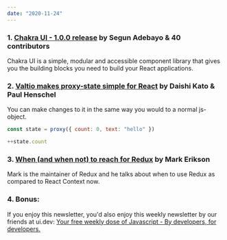 ```yaml
---
date: "2020-11-24"
---
```


### 1. [Chakra UI - 1.0.0 release](https://github.com/chakra-ui/chakra-ui/releases/tag/%40chakra-ui%2Freact%401.0.0) by Segun Adebayo & 40 contributors

Chakra UI is a simple, modular and accessible component library that gives you the building blocks you need to build your React applications.

### 2. [Valtio makes proxy-state simple for React](https://github.com/pmndrs/valtio) by Daishi Kato & Paul Henschel

You can make changes to it in the same way you would to a normal js-object.

```js
const state = proxy({ count: 0, text: "hello" })

++state.count
```

### 3. [When (and when not) to reach for Redux](https://changelog.com/posts/when-and-when-not-to-reach-for-redux) by Mark Erikson

Mark is the maintainer of Redux and he talks about when to use Redux as compared to React Context now.

### 4. Bonus:

If you enjoy this newsletter, you'd also enjoy this weekly newsletter by our friends at ui.dev: [Your free weekly dose of Javascript - By developers, for developers.](https://ui.dev/bytes/?r=sid)
